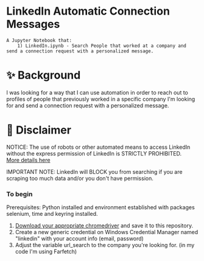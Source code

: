 # LinkedIn Automatic Connection Messages
```
A Jupyter Notebook that:
    1) LinkedIn.ipynb - Search People that worked at a company and send a connection request with a personalized message.
```
# ✨ Background

I was looking for a way that I can use automation in order to reach out to profiles of people that previously worked in a specific company I'm looking for and send a connection request with a personalized message.

# 🛑 Disclaimer

NOTICE: The use of robots or other automated means to access LinkedIn without the express permission of LinkedIn is STRICTLY PROHIBITED.  
[More details here](https://www.linkedin.com/robots.txt)

IMPORTANT NOTE: LinkedIn will BLOCK you from searching if you are scraping too much data and/or you don't have permission. 

### To begin

Prerequisites: Python installed and environment established with packages selenium, time and keyring installed.

1) [Download your appropriate chromedriver](https://chromedriver.chromium.org/downloads) and save it to this repository.
2) Create a new generic credential on Windows Credential Manager named "linkedin" with your account info (email, password)
3) Adjust the variable url_search to the company you're looking for. (in my code I'm using Farfetch)
